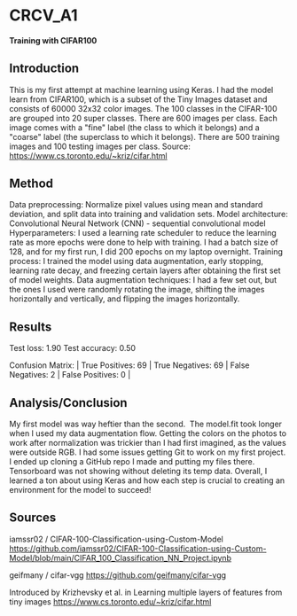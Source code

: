 # CRCV_A1
#### Training with CIFAR100

## Introduction
This is my first attempt at machine learning using Keras. I had the model learn from CIFAR100, which is a subset of the Tiny Images dataset and consists of 60000 32x32 color images. The 100 classes in the CIFAR-100 are grouped into 20 super classes. There are 600 images per class. Each image comes with a "fine" label (the class to which it belongs) and a "coarse" label (the superclass to which it belongs). There are 500 training images and 100 testing images per class.
Source: https://www.cs.toronto.edu/~kriz/cifar.html

## Method
Data preprocessing: Normalize pixel values using mean and standard deviation, and split data into training and validation sets.
Model architecture: Convolutional Neural Network (CNN) - sequential convolutional model
Hyperparameters: I used a learning rate scheduler to reduce the learning rate as more epochs were done to help with training. I had a batch size of 128, and for my first run, I did 200 epochs on my laptop overnight.
Training process: I trained the model using data augmentation, early stopping, learning rate decay, and freezing certain layers after obtaining the first set of model weights.
Data augmentation techniques: I had a few set out, but the ones I used were randomly rotating the image, shifting the images horizontally and vertically, and flipping the images horizontally.

## Results
Test loss: 1.90
Test accuracy: 0.50

Confusion Matrix: | True Positives: 69 | True Negatives: 69 | False Negatives: 2 | False Positives: 0 |  

## Analysis/Conclusion
My first model was way heftier than the second. 
The model.fit took longer when I used my data augmentation flow. Getting the colors on the photos to work after normalization was trickier than I had first imagined, as the values were outside RGB.
I had some issues getting Git to work on my first project. I ended up cloning a GitHub repo I made and putting my files there.
Tensorboard was not showing without deleting its temp data.
Overall, I learned a ton about using Keras and how each step is crucial to creating an environment for the model to succeed!

## Sources
iamssr02 / CIFAR-100-Classification-using-Custom-Model
https://github.com/iamssr02/CIFAR-100-Classification-using-Custom-Model/blob/main/CIFAR_100_Classification_NN_Project.ipynb

geifmany / cifar-vgg
https://github.com/geifmany/cifar-vgg

Introduced by Krizhevsky et al. in Learning multiple layers of features from tiny images
https://www.cs.toronto.edu/~kriz/cifar.html
